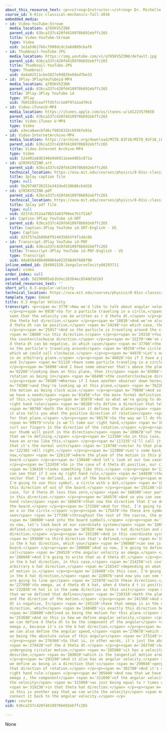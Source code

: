 ```yaml
---
about_this_resource_text: <p><strong>Instructor:</strong> Dr. Michelle Tomasik</p>
course_id: 8-01sc-classical-mechanics-fall-2016
embedded_media:
- id: Video-YouTube-Stream
  media_location: q785KV5ZIN0
  parent_uid: 63bca337c420fd410970b692ebffc265
  title: Video-YouTube-Stream
  type: Video
  uid: 1e1a5d627bbc7998dcdc3a6d089cbaf6
- id: Thumbnail-YouTube-JPG
  media_location: https://img.youtube.com/vi/q785KV5ZIN0/default.jpg
  parent_uid: 63bca337c420fd410970b692ebffc265
  title: Thumbnail-YouTube-JPG
  type: Thumbnail
  uid: da4a82511cbe2027e9d826e9ded7be33
- id: 3Play-3PlayYouTubeid-MP4
  media_location: q785KV5ZIN0
  parent_uid: 63bca337c420fd410970b692ebffc265
  title: 3Play-3Play YouTube id
  type: 3Play
  uid: 7b65203ceafffd5fcc1e0f97a1a470cb
- id: Video-iTunesU-MP4
  media_location: https://itunes.apple.com/us/itunes-u/id1223579658
  parent_uid: 63bca337c420fd410970b692ebffc265
  title: Video-iTunes U-MP4
  type: Video
  uid: a3eca8aecbfd6cf901831bc6936fe91e
- id: Video-InternetArchive-MP4
  media_location: https://archive.org/download/MIT8.01F16/MIT8_01F16_L08v03_360p.mp4
  parent_uid: 63bca337c420fd410970b692ebffc265
  title: Video-Internet Archive-MP4
  type: Video
  uid: 52a402a8d6340e9d6911eaedd65c871a
- id: q785KV5ZIN0.srt
  parent_uid: 63bca337c420fd410970b692ebffc265
  technical_location: https://ocw.mit.edu/courses/physics/8-01sc-classical-mechanics-fall-2016/week-3-circular-motion/8.3-angular-velocity/8.3-angular-velocity/q785KV5ZIN0.srt
  title: 3play caption file
  type: null
  uid: 5b29748738252e342ded138b86cbdd26
- id: q785KV5ZIN0.pdf
  parent_uid: 63bca337c420fd410970b692ebffc265
  technical_location: https://ocw.mit.edu/courses/physics/8-01sc-classical-mechanics-fall-2016/week-3-circular-motion/8.3-angular-velocity/8.3-angular-velocity/q785KV5ZIN0.pdf
  title: 3play pdf file
  type: null
  uid: d237dc352aa70b53a03f98ee7b1f5167
- id: Caption-3Play YouTube id-SRT
  parent_uid: 63bca337c420fd410970b692ebffc265
  title: Caption-3Play YouTube id-SRT-English - US
  type: Caption
  uid: d25757a2b89b8f9149356b5f4f1ddc6b
- id: Transcript-3Play YouTube id-PDF
  parent_uid: 63bca337c420fd410970b692ebffc265
  title: Transcript-3Play YouTube id-PDF-English - US
  type: Transcript
  uid: 4de8564486409004e022598497680f90
inline_embed_id: 284091528.3angularvelocity88293711
layout: video
order_index: null
parent_uid: 5d290005eb1b3ec203b4ec8540d3d163
related_resources_text: ''
short_url: 8.3-angular-velocity
technical_location: https://ocw.mit.edu/courses/physics/8-01sc-classical-mechanics-fall-2016/week-3-circular-motion/8.3-angular-velocity/8.3-angular-velocity
template_type: Embed
title: 8.3 Angular Velocity
transcript: <p><span m='3770'>Now we'd like to talk about angular velocity.</span>
  </p><p><span m='6830'>So for a particle traveling in a circle,</span> <span m='9020'>we've
  seen that the velocity can be written as r d theta dt.</span> </p><p><span m='15840'>In
  the theta hat direction.</span> </p><p><span m='18830'>And we've also seen that
  d theta dt can be positive,</span> <span m='24240'>in which case, theta is increasing.</span>
  </p><p><span m='25917'>And so the particle is traveling around the circle</span>
  <span m='28000'>in this direction.</span> </p><p><span m='29310'>You can call that
  the counterclockwise direction.</span> </p><p><span m='32270'>We've also seen that
  d theta dt can be negative, in which case</span> <span m='37760'>the angle is decreasing,
  so the particle's traveling around</span> <span m='40350'>the circle in this direction,
  which we could call clockwise.</span> </p><p><span m='44970'>Let's now look at rotation
  in an arbitrary plane.</span> </p><p><span m='48020'>So if I have a plane like this
  and I</span> <span m='51120'>have some particle traveling in a circle like this.</span>
  </p><p><span m='56090'>And I have some observer that's above the plane</span> <span
  m='62260'>looking down on this plane, then it</span> <span m='65060'>will see this
  rotation as being in</span> <span m='68490'>the counterclockwise direction.</span>
  </p><p><span m='70500'>Whereas if I have another observer down here</span> <span
  m='74380'>and they're looking up at this plane,</span> <span m='76220'>they'll see
  the motion as being clock wise.</span> </p><p><span m='79890'>And so you can see
  we have a need</span> <span m='81450'>for the more formal definition for the rotation
  of this.</span> </p><p><span m='85070'>And so what we're going to do is use the
  right hand rule</span> <span m='88260'>to define a direction that tells you</span>
  <span m='90760'>both the direction it defines the plane</span> <span m='93250'>and
  it also tells you what the positive direction of rotation</span> <span m='96060'>is
  for that plane.</span> </p><p><span m='98170'>So the way we'll do this right hand</span>
  <span m='99979'>rule is we'll take our right hand,</span> <span m='102920'>we'll
  curl our fingers in the direction of the rotation.</span> </p><p><span m='107190'>And
  our thumb will point in the direction</span> <span m='109670'>of the positive direction
  that we're defining.</span> </p><p><span m='113360'>So in this case, I'm going to
  have an arrow like this.</span> </p><p><span m='117235'>I'll call it n hat to indicate
  that it's the normal unit</span> <span m='119740'>vector to that plane.</span> </p><p><span
  m='122301'>All right.</span> </p><p><span m='122800'>Let's come back to this example
  now,</span> <span m='126120'>where the plane of the motion is this plane of the
  board.</span> </p><p><span m='130440'>And let's look at our two cases again.</span>
  </p><p><span m='132450'>So in the case of d theta dt positive, our circle</span>
  <span m='136410'>looks something like this.</span> </p><p><span m='139960'>And you
  can see that if I use my right hand rule,</span> <span m='144690'>the plane, the
  vector that I've defined, is out of the board.</span> </p><p><span m='148810'>And
  I'm going to use this symbol, a circle with a dot,</span> <span m='151520'>to indicate
  this direction of out of the board.</span> </p><p><span m='155140'>In our other
  case, for d theta dt less than zero,</span> <span m='160200'>our particle is traveling
  in this direction.</span> </p><p><span m='164570'>And so you can see by my right
  hand rule</span> <span m='166670'>that now the direction that I've defined is into
  the board.</span> </p><p><span m='171560'>And for that, I'm going to draw this as
  an x in the circle.</span> </p><p><span m='175470'>So these are symbols that you'll
  see</span> <span m='177390'>throughout the rest of the course, the out of the board</span>
  <span m='180800'>and into the board symbols.</span> </p><p><span m='184300'>And
  so now, let's look back at our coordinate system</span> <span m='186930'>that we've
  defined.</span> </p><p><span m='187820'>We have r hat direction and a theta hat
  direction.</span> </p><p><span m='191100'>And in this coordinate system, there's</span>
  <span m='193600'>a third direction that's defined,</span> <span m='195800'>which
  is the k hat direction, which you</span> <span m='198060'>can see is out of the
  board.</span> </p><p><span m='200000'>And so now, I'm going to define what we actually
  call</span> <span m='204520'>the angular velocity as omega.</span> </p><p><span
  m='208040'>And I'm going to write that as d theta dt.</span> </p><p><span m='210730'>Now,
  in the k hat direction, in this case,</span> <span m='214250'>it could be in an
  arbitrary n hat direction,</span> <span m='216543'>depending on what you're playing
  of motion is.</span> </p><p><span m='218460'>In this case, I'm going to call it
  in the k hat direction,</span> <span m='220876'>and now you can see that these signs
  are going to line up</span> <span m='225070'>with these directions.</span> </p><p><span
  m='227090'>So omega, as d theta dt k hat, when d theta d t is positive,</span> <span
  m='232850'>k hat is in the same direction as this unit</span> <span m='236490'>normal
  that we've defined that defines</span> <span m='238310'>both the plane of the motion
  and the direction of the motion.</span> </p><p><span m='241560'>And when d theta
  dt is negative, I</span> <span m='245120'>have that omega is in the negative k hat
  direction, which</span> <span m='248480'>is exactly this direction here that we've</span>
  <span m='250600'>defined as being the motion for this plane.</span> </p><p><span
  m='253680'>And so this is how we define angular velocity.</span> </p><p><span m='257220'>So
  we can define d theta dt to be the component of the angular</span> <span m='262340'>velocity
  omega z, because it's in the k hat direction.</span> </p><p><span m='267130'>And
  we can also define the angular speed,</span> <span m='270670'>which is just omega
  as being the absolute value of this angular</span> <span m='275140'>velocity omega.</span>
  </p><p><span m='276360'>So that is, in other words, it's just the absolute value</span>
  <span m='279420'>of the d theta dt.</span> </p><p><span m='282740'>So when a particle's
  undergoing circular motion,</span> <span m='285980'>it has a velocity that you can
  describe,</span> <span m='289020'>which is the tangential motion around the circle.</span>
  </p><p><span m='293290'>And it also has an angular velocity,</span> <span m='296880'>which
  we define as being in a direction that's</span> <span m='299040'>perpendicular to
  that direction of rotation.</span> </p><p><span m='302700'>And it's defined by the
  right hand rule.</span> </p><p><span m='305840'>And now that we have defined this
  omega z, the component</span> <span m='311690'>of the angular velocity, we can rewrite
  the velocity</span> <span m='315060'>as just being equal to r times omega z still</span>
  <span m='319230'>in that theta hat direction.</span> </p><p><span m='321200'>And
  so this is another way that we can write the velocity</span> <span m='324230'>and
  connect it back to the angular velocity.</span> </p>
type: course
uid: 63bca337c420fd410970b692ebffc265

---
```

None